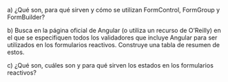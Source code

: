a) ¿Qué son, para qué sirven y cómo se utilizan FormControl, FormGroup y FormBuilder?

b) Busca en la página oficial de Angular (o utiliza un recurso de O’Reilly) en el que se especifiquen todos los validadores que incluye Angular para ser utilizados en los formularios reactivos. Construye una tabla de resumen de estos.

c) ¿Qué son, cuáles son y para qué sirven los estados en los formularios reactivos?
